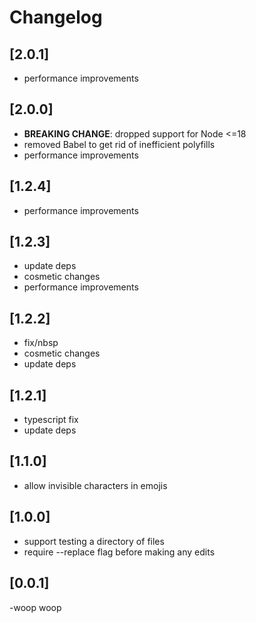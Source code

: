 # Changelog

## [2.0.1]
- performance improvements

## [2.0.0]
- **BREAKING CHANGE**: dropped support for Node <=18
- removed Babel to get rid of inefficient polyfills
- performance improvements

## [1.2.4]
- performance improvements

## [1.2.3]
- update deps
- cosmetic changes
- performance improvements

## [1.2.2]
- fix/nbsp
- cosmetic changes
- update deps

## [1.2.1]

- typescript fix
- update deps

## [1.1.0]

- allow invisible characters in emojis

## [1.0.0]

- support testing a directory of files
- require --replace flag before making any edits

## [0.0.1]

-woop woop
